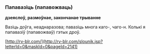 ### Папавазіць (папавожваць)
**дзеяслоў, размоўнае, закончанае трыванне**

Вазіць доўга, неаднаразова; павазіць многа каго-, чаго-н. Колькі я папавазіў (папавожваў) гэтых дроў.

<a rel="author">[http://rv-blr.com/](http://rv-blr.com/slounik.jsp?letterId=0&maskId=0&pageId=2141)</a>
